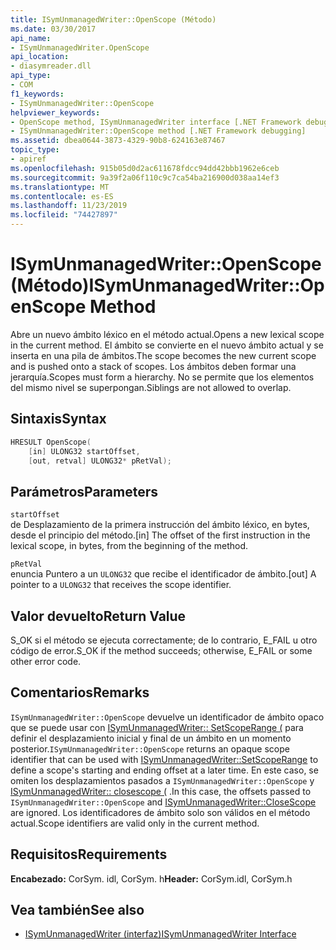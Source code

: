 ```yaml
---
title: ISymUnmanagedWriter::OpenScope (Método)
ms.date: 03/30/2017
api_name:
- ISymUnmanagedWriter.OpenScope
api_location:
- diasymreader.dll
api_type:
- COM
f1_keywords:
- ISymUnmanagedWriter::OpenScope
helpviewer_keywords:
- OpenScope method, ISymUnmanagedWriter interface [.NET Framework debugging]
- ISymUnmanagedWriter::OpenScope method [.NET Framework debugging]
ms.assetid: dbea0644-3873-4329-90b8-624163e87467
topic_type:
- apiref
ms.openlocfilehash: 915b05d0d2ac611678fdcc94dd42bbb1962e6ceb
ms.sourcegitcommit: 9a39f2a06f110c9c7ca54ba216900d038aa14ef3
ms.translationtype: MT
ms.contentlocale: es-ES
ms.lasthandoff: 11/23/2019
ms.locfileid: "74427897"
---
```

# <a name="isymunmanagedwriteropenscope-method"></a><span data-ttu-id="25dd8-102">ISymUnmanagedWriter::OpenScope (Método)</span><span class="sxs-lookup"><span data-stu-id="25dd8-102">ISymUnmanagedWriter::OpenScope Method</span></span>
<span data-ttu-id="25dd8-103">Abre un nuevo ámbito léxico en el método actual.</span><span class="sxs-lookup"><span data-stu-id="25dd8-103">Opens a new lexical scope in the current method.</span></span> <span data-ttu-id="25dd8-104">El ámbito se convierte en el nuevo ámbito actual y se inserta en una pila de ámbitos.</span><span class="sxs-lookup"><span data-stu-id="25dd8-104">The scope becomes the new current scope and is pushed onto a stack of scopes.</span></span> <span data-ttu-id="25dd8-105">Los ámbitos deben formar una jerarquía.</span><span class="sxs-lookup"><span data-stu-id="25dd8-105">Scopes must form a hierarchy.</span></span> <span data-ttu-id="25dd8-106">No se permite que los elementos del mismo nivel se superpongan.</span><span class="sxs-lookup"><span data-stu-id="25dd8-106">Siblings are not allowed to overlap.</span></span>  
  
## <a name="syntax"></a><span data-ttu-id="25dd8-107">Sintaxis</span><span class="sxs-lookup"><span data-stu-id="25dd8-107">Syntax</span></span>  
  
```cpp  
HRESULT OpenScope(  
    [in] ULONG32 startOffset,  
    [out, retval] ULONG32* pRetVal);  
```  
  
## <a name="parameters"></a><span data-ttu-id="25dd8-108">Parámetros</span><span class="sxs-lookup"><span data-stu-id="25dd8-108">Parameters</span></span>  
 `startOffset`  
 <span data-ttu-id="25dd8-109">de Desplazamiento de la primera instrucción del ámbito léxico, en bytes, desde el principio del método.</span><span class="sxs-lookup"><span data-stu-id="25dd8-109">[in] The offset of the first instruction in the lexical scope, in bytes, from the beginning of the method.</span></span>  
  
 `pRetVal`  
 <span data-ttu-id="25dd8-110">enuncia Puntero a un `ULONG32` que recibe el identificador de ámbito.</span><span class="sxs-lookup"><span data-stu-id="25dd8-110">[out] A pointer to a `ULONG32` that receives the scope identifier.</span></span>  
  
## <a name="return-value"></a><span data-ttu-id="25dd8-111">Valor devuelto</span><span class="sxs-lookup"><span data-stu-id="25dd8-111">Return Value</span></span>  
 <span data-ttu-id="25dd8-112">S_OK si el método se ejecuta correctamente; de lo contrario, E_FAIL u otro código de error.</span><span class="sxs-lookup"><span data-stu-id="25dd8-112">S_OK if the method succeeds; otherwise, E_FAIL or some other error code.</span></span>  
  
## <a name="remarks"></a><span data-ttu-id="25dd8-113">Comentarios</span><span class="sxs-lookup"><span data-stu-id="25dd8-113">Remarks</span></span>  
 <span data-ttu-id="25dd8-114">`ISymUnmanagedWriter::OpenScope` devuelve un identificador de ámbito opaco que se puede usar con [ISymUnmanagedWriter:: SetScopeRange (](../../../../docs/framework/unmanaged-api/diagnostics/isymunmanagedwriter-setscoperange-method.md) para definir el desplazamiento inicial y final de un ámbito en un momento posterior.</span><span class="sxs-lookup"><span data-stu-id="25dd8-114">`ISymUnmanagedWriter::OpenScope` returns an opaque scope identifier that can be used with [ISymUnmanagedWriter::SetScopeRange](../../../../docs/framework/unmanaged-api/diagnostics/isymunmanagedwriter-setscoperange-method.md) to define a scope's starting and ending offset at a later time.</span></span> <span data-ttu-id="25dd8-115">En este caso, se omiten los desplazamientos pasados a `ISymUnmanagedWriter::OpenScope` y [ISymUnmanagedWriter:: closescope (](../../../../docs/framework/unmanaged-api/diagnostics/isymunmanagedwriter-closescope-method.md) .</span><span class="sxs-lookup"><span data-stu-id="25dd8-115">In this case, the offsets passed to `ISymUnmanagedWriter::OpenScope` and [ISymUnmanagedWriter::CloseScope](../../../../docs/framework/unmanaged-api/diagnostics/isymunmanagedwriter-closescope-method.md) are ignored.</span></span> <span data-ttu-id="25dd8-116">Los identificadores de ámbito solo son válidos en el método actual.</span><span class="sxs-lookup"><span data-stu-id="25dd8-116">Scope identifiers are valid only in the current method.</span></span>  
  
## <a name="requirements"></a><span data-ttu-id="25dd8-117">Requisitos</span><span class="sxs-lookup"><span data-stu-id="25dd8-117">Requirements</span></span>  
 <span data-ttu-id="25dd8-118">**Encabezado:** CorSym. idl, CorSym. h</span><span class="sxs-lookup"><span data-stu-id="25dd8-118">**Header:** CorSym.idl, CorSym.h</span></span>  
  
## <a name="see-also"></a><span data-ttu-id="25dd8-119">Vea también</span><span class="sxs-lookup"><span data-stu-id="25dd8-119">See also</span></span>

- [<span data-ttu-id="25dd8-120">ISymUnmanagedWriter (interfaz)</span><span class="sxs-lookup"><span data-stu-id="25dd8-120">ISymUnmanagedWriter Interface</span></span>](../../../../docs/framework/unmanaged-api/diagnostics/isymunmanagedwriter-interface.md)
